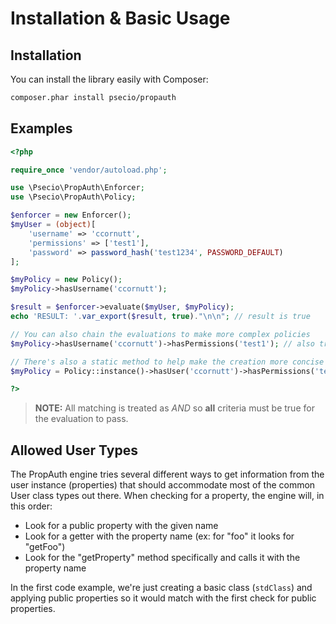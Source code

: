 # Installation & Basic Usage

## Installation

You can install the library easily with Composer:

```bash
composer.phar install psecio/propauth
```

## Examples

```php
<?php

require_once 'vendor/autoload.php';

use \Psecio\PropAuth\Enforcer;
use \Psecio\PropAuth\Policy;

$enforcer = new Enforcer();
$myUser = (object)[
	'username' => 'ccornutt',
    'permissions' => ['test1'],
    'password' => password_hash('test1234', PASSWORD_DEFAULT)
];

$myPolicy = new Policy();
$myPolicy->hasUsername('ccornutt');

$result = $enforcer->evaluate($myUser, $myPolicy);
echo 'RESULT: '.var_export($result, true)."\n\n"; // result is true

// You can also chain the evaluations to make more complex policies
$myPolicy->hasUsername('ccornutt')->hasPermissions('test1'); // also true

// There's also a static method to help make the creation more concise
$myPolicy = Policy::instance()->hasUser('ccornutt')->hasPermissions('test1');

?>
```

> **NOTE:** All matching is treated as *AND* so **all** criteria must be true for the evaluation to pass.

## Allowed User Types

The PropAuth engine tries several different ways to get information from the user instance (properties) that should accommodate most of the common User class types out there. When checking for a property, the engine will, in this order:

- Look for a public property with the given name
- Look for a getter with the property name (ex: for "foo" it looks for "getFoo")
- Look for the "getProperty" method specifically and calls it with the property name

In the first code example, we're just creating a basic class (`stdClass`) and applying public properties so it would match with the first check for public properties.